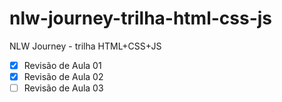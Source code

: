 # nlw-journey-trilha-html-css-js
NLW Journey - trilha HTML+CSS+JS

- [x] Revisão de Aula 01
- [x] Revisão de Aula 02
- [ ] Revisão de Aula 03